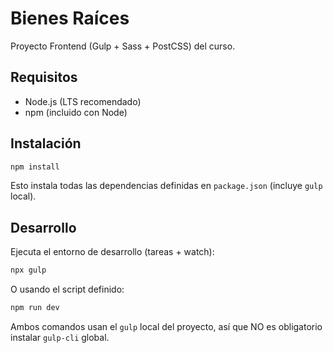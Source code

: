 # Bienes Raíces

Proyecto Frontend (Gulp + Sass + PostCSS) del curso. 

## Requisitos
- Node.js (LTS recomendado)
- npm (incluido con Node)

## Instalación
```bash
npm install
```
Esto instala todas las dependencias definidas en `package.json` (incluye `gulp` local).

## Desarrollo
Ejecuta el entorno de desarrollo (tareas + watch):
```bash
npx gulp
```
O usando el script definido:
```bash
npm run dev
```
Ambos comandos usan el `gulp` local del proyecto, así que NO es obligatorio instalar `gulp-cli` global.


